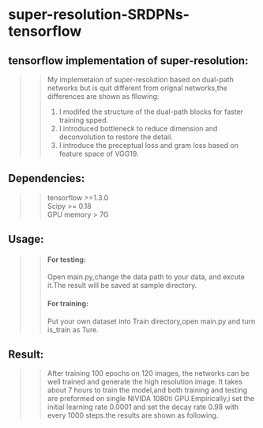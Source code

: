 # super-resolution-SRDPNs-tensorflow
## tensorflow implementation of super-resolution:
>>My implemetaion of super-resolution based on dual-path networks but is quit different from orignal networks,the differences are shown as fllowing:<br>
>>1. I modifed the structure of the dual-path blocks for faster training spped.<br>
>>2. I introduced bottleneck to reduce dimension and deconvolution to restore the detail.<br>
>>3. I introduce the preceptual loss and gram loss based on feature space of VGG19. <br>

## Dependencies:
>>tensorflow >=1.3.0<br>
>>Scipy >= 0.18<br>
>>GPU memory > 7G<br>

## Usage:
>>#### For testing:<br>
>>Open main.py,change the data path to your data, and excute it.The result will be saved at sample directory.<br>
>>#### For training:<br>
>>Put your own dataset into Train directory,open main.py and turn is_train as Ture.<br>


## Result:
>>After training 100 epochs on 120 images, the networks can be well trained and generate the high resolution image. It takes about 7 hours to train the model,and both training and testing are preformed on single NIVIDA 1080ti GPU.Empirically,i set the initial learning rate 0.0001 and set the decay rate 0.98 with every 1000 steps.the results are shown as following. 
